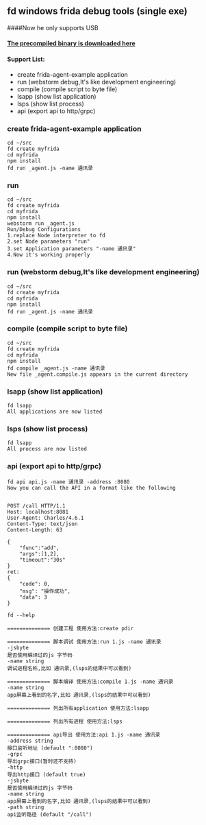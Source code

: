 ## fd windows frida debug tools (single exe)

####Now he only supports USB

#### [The precompiled binary is downloaded here](https://github.com/a97077088/fd/releases)


#### Support List:

- create frida-agent-example application
- run (webstorm debug,It's like development engineering)
- compile (compile script to byte file)
- lsapp (show list application)
- lsps (show list process)
- api (export api to http/grpc)


### create frida-agent-example application
```
cd ~/src
fd create myfrida
cd myfrida
npm install
fd run _agent.js -name 通讯录
```

### run 

```
cd ~/src
fd create myfrida
cd myfrida
npm install
webstorm run _agent.js
Run/Debug Configurations 
1.replace Node interpreter to fd
2.set Node parameters "run"
3.set Application parameters "-name 通讯录"
4.Now it's working properly
```

### run (webstorm debug,It's like development engineering)

```
cd ~/src
fd create myfrida
cd myfrida
npm install
fd run _agent.js -name 通讯录
```

### compile (compile script to byte file)
```
cd ~/src
fd create myfrida
cd myfrida
npm install
fd compile _agent.js -name 通讯录
New file _agent.compile.js appears in the current directory
```

### lsapp (show list application)
```
fd lsapp
All applications are now listed
```

### lsps (show list process)
```
fd lsapp
All process are now listed
```

### api (export api to http/grpc)
```
fd api api.js -name 通讯录 -address :8080
Now you can call the API in a format like the following


POST /call HTTP/1.1
Host: localhost:8081
User-Agent: Charles/4.6.1
Content-Type: text/json
Content-Length: 63

{
    "func":"add",
    "args":[1,2],
    "timeout":"30s"
}
ret:
{
	"code": 0,
	"msg": "操作成功",
	"data": 3
}
```


```
fd --help

============== 创建工程 使用方法:create pdir

============== 脚本调试 使用方法:run 1.js -name 通讯录
-jsbyte
是否使用编译过的js 字节码
-name string
调试进程名称,比如 通讯录,(lsps的结果中可以看到)

============== 脚本编译 使用方法:compile 1.js -name 通讯录
-name string
app屏幕上看到的名字,比如 通讯录,(lsps的结果中可以看到)

============== 列出所有application 使用方法:lsapp

============== 列出所有进程 使用方法:lsps

============== api导出 使用方法:api 1.js -name 通讯录
-address string
接口监听地址 (default ":8080")
-grpc
导出grpc接口(暂时还不支持)
-http
导出http接口 (default true)
-jsbyte
是否使用编译过的js 字节码
-name string
app屏幕上看到的名字,比如 通讯录,(lsps的结果中可以看到)
-path string
api监听路径 (default "/call")
```